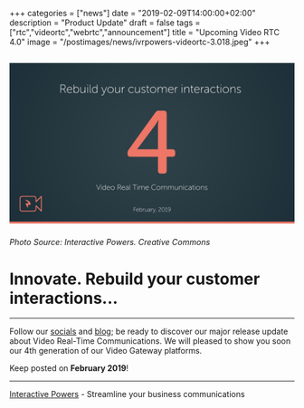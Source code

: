 +++
categories = ["news"]
date = "2019-02-09T14:00:00+02:00"
description = "Product Update"
draft = false
tags = ["rtc","videortc","webrtc","announcement"]
title = "Upcoming Video RTC 4.0"
image = "/postimages/news/ivrpowers-videortc-3.018.jpeg"
+++

![RTC 4.0 Upcoming](/postimages/news/ivrpowers-videortc-3.018.jpeg)
------------
###### Photo Source: Interactive Powers. Creative Commons

# Innovate. Rebuild your customer interactions...
---

Follow our [socials](https://www.ivrpowers.com/about-us/) and [blog](http://blog.ivrpowers.com/); be ready to discover our major release update about Video Real-Time Communications. We will pleased to show you soon our 4th generation of our Video Gateway platforms.

Keep posted on **February 2019**!

---
[Interactive Powers](http://www.ivrpowers.com/ ) - Streamline your business communications



